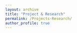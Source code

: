 ```yaml
---
layout: archive
title: "Project & Research"
permalink: /Projects-Research/
author_profile: true
---
```

